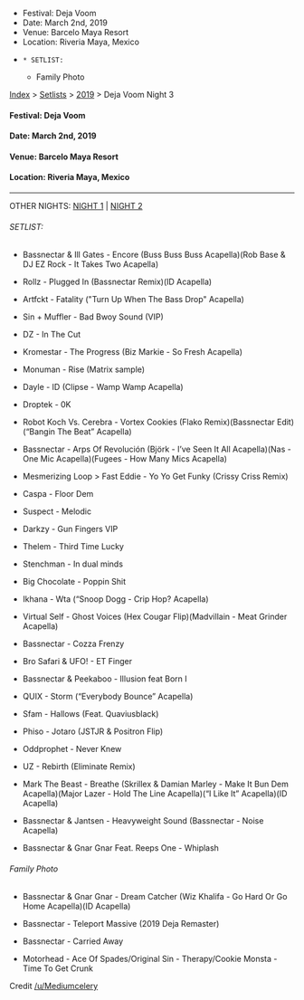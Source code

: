  * Festival: Deja Voom
  * Date: March 2nd, 2019
  * Venue: Barcelo Maya Resort
  * Location: Riveria Maya, Mexico
  *     * SETLIST:
    * Family Photo

[Index](https://www.reddit.com/r/bassnectar/wiki/index) >
[Setlists](https://www.reddit.com/r/bassnectar/wiki/interactive/setlists) >
[2019](https://www.reddit.com/r/bassnectar/wiki/interactive/setlists/2019) >
Deja Voom Night 3

#### **Festival:** Deja Voom

#### **Date:** March 2nd, 2019

#### **Venue:** Barcelo Maya Resort

#### **Location:** Riveria Maya, Mexico



* * *

OTHER NIGHTS: [NIGHT 1](https://www.reddit.com/r/bassnectar/wiki/interactive/setlists/2019/dejavoomnightone) | [NIGHT 2](https://www.reddit.com/r/bassnectar/wiki/interactive/setlists/2019/dejavoomnighttwo)

###### SETLIST:

  * Bassnectar & Ill Gates - Encore (Buss Buss Buss Acapella)(Rob Base & DJ EZ Rock - It Takes Two Acapella)

  * Rollz - Plugged In (Bassnectar Remix)(ID Acapella)

  * Artfckt - Fatality ("Turn Up When The Bass Drop" Acapella)

  * Sin + Muffler - Bad Bwoy Sound (VIP)

  * DZ - In The Cut

  * Kromestar - The Progress (Biz Markie - So Fresh Acapella)

  * Monuman - Rise (Matrix sample)

  * Dayle - ID (Clipse - Wamp Wamp Acapella)

  * Droptek - 0K

  * Robot Koch Vs. Cerebra - Vortex Cookies (Flako Remix)(Bassnectar Edit)(“Bangin The Beat” Acapella)

  * Bassnectar - Arps Of Revolución (Björk - I’ve Seen It All Acapella)(Nas - One Mic Acapella)(Fugees - How Many Mics Acapella)

  * Mesmerizing Loop > Fast Eddie - Yo Yo Get Funky (Crissy Criss Remix)

  * Caspa - Floor Dem

  * Suspect - Melodic

  * Darkzy - Gun Fingers VIP

  * Thelem - Third Time Lucky

  * Stenchman - In dual minds

  * Big Chocolate - Poppin Shit

  * Ikhana - Wta (“Snoop Dogg - Crip Hop? Acapella)

  * Virtual Self - Ghost Voices (Hex Cougar Flip)(Madvillain - Meat Grinder Acapella)

  * Bassnectar - Cozza Frenzy 

  * Bro Safari & UFO! - ET Finger

  * Bassnectar & Peekaboo - Illusion feat Born I

  * QUIX - Storm (“Everybody Bounce” Acapella)

  * Sfam - Hallows (Feat. Quaviusblack)

  * Phiso - Jotaro (JSTJR & Positron Flip)

  * Oddprophet - Never Knew

  * UZ - Rebirth (Eliminate Remix)

  * Mark The Beast - Breathe (Skrillex & Damian Marley - Make It Bun Dem Acapella)(Major Lazer - Hold The Line Acapella)(“I Like It” Acapella)(ID Acapella)

  * Bassnectar & Jantsen - Heavyweight Sound (Bassnectar - Noise Acapella)

  * Bassnectar & Gnar Gnar Feat. Reeps One - Whiplash

###### Family Photo

  * Bassnectar & Gnar Gnar - Dream Catcher (Wiz Khalifa - Go Hard Or Go Home Acapella)(ID Acapella)

  * Bassnectar - Teleport Massive (2019 Deja Remaster)

  * Bassnectar - Carried Away

  * Motorhead - Ace Of Spades/Original Sin - Therapy/Cookie Monsta - Time To Get Crunk

Credit [/u/Mediumcelery](/u/Mediumcelery)


